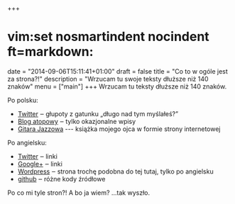 +++
# vim:set nosmartindent nocindent ft=markdown:
date = "2014-09-06T15:11:41+01:00"
draft = false
title = "Co to w ogóle jest za strona?!"
description = "Wrzucam tu swoje teksty dłuższe niż 140 znaków"
menu = ["main"]
+++
Wrzucam tu teksty dłuższe niż 140 znaków.

Po polsku:

- [Twitter](https://twitter.com/automaciej) ‒ głupoty z gatunku
  „długo nad tym myślałeś?”
- [Blog atopowy](http://blog.atopowe.pl) ‒ tylko okazjonalne wpisy
- [Gitara Jazzowa](http://blizinski.pl) --- książka mojego ojca w formie strony
  internetowej

Po angielsku:

- [Twitter](https://twitter.com/automatthias) ‒ linki
- [Google+](https://plus.google.com/+MaciejBlizi%C5%84ski) ‒ linki
- [Wordpress](http://automatthias.wordpress.com/) ‒ strona trochę
  podobna do tej tutaj, tylko po angielsku
- [github](https://github.com/automatthias) ‒ różne kody źródłowe

Po co mi tyle stron?! A bo ja wiem? …tak wyszło.
